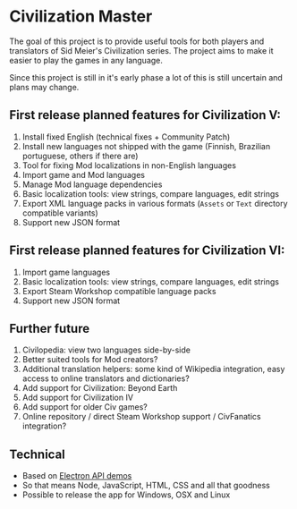 # Civilization Master

The goal of this project is to provide useful tools for both players and translators of Sid Meier's Civilization series. The project aims to make it easier to play the games in any language.

Since this project is still in it's early phase a lot of this is still uncertain and plans may change.


## First release planned features for Civilization V:

1. Install fixed English (technical fixes + Community Patch)
2. Install new languages not shipped with the game (Finnish, Brazilian portuguese, others if there are)
3. Tool for fixing Mod localizations in non-English languages
4. Import game and Mod languages
5. Manage Mod language dependencies
6. Basic localization tools: view strings, compare languages, edit strings
7. Export XML language packs in various formats (`Assets` or `Text` directory compatible variants)
8. Support new JSON format

## First release planned features for Civilization VI:

1. Import game languages
2. Basic localization tools: view strings, compare languages, edit strings
3. Export Steam Workshop compatible language packs
4. Support new JSON format

## Further future

1. Civilopedia: view two languages side-by-side
2. Better suited tools for Mod creators?
3. Additional translation helpers: some kind of Wikipedia integration, easy access to online translators and dictionaries?
4. Add support for Civilization: Beyond Earth
5. Add support for Civilization IV
6. Add support for older Civ games?
7. Online repository / direct Steam Workshop support / CivFanatics integration?

## Technical

- Based on [Electron API demos](https://github.com/electron/electron-api-demos)
- So that means Node, JavaScript, HTML, CSS and all that goodness
- Possible to release the app for Windows, OSX and Linux
